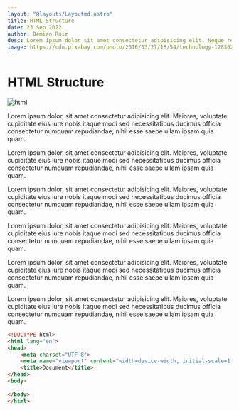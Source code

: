 ```yaml
---
layout: "@layouts/Layoutmd.astro"
title: HTML Structure
date: 23 Sep 2022
author: Demian Ruiz
desc: Lorem ipsum dolor sit amet consectetur adipisicing elit. Neque reiciendis culpa nulla totam assumenda dolores eius aliquam quidem praesentium et libero ex error eaque tenetur, omnis beatae labore. Ipsum, nisi.
image: https://cdn.pixabay.com/photo/2016/03/27/18/54/technology-1283624_1280.jpg
---
```


# HTML Structure

![html](https://cdn.pixabay.com/photo/2016/03/27/18/54/technology-1283624_1280.jpg)

Lorem ipsum dolor, sit amet consectetur adipisicing elit. Maiores, voluptate cupiditate eius iure nobis itaque modi sed necessitatibus ducimus officia consectetur numquam repudiandae, nihil esse saepe ullam ipsam quia quam.

Lorem ipsum dolor, sit amet consectetur adipisicing elit. Maiores, voluptate cupiditate eius iure nobis itaque modi sed necessitatibus ducimus officia consectetur numquam repudiandae, nihil esse saepe ullam ipsam quia quam.

Lorem ipsum dolor, sit amet consectetur adipisicing elit. Maiores, voluptate cupiditate eius iure nobis itaque modi sed necessitatibus ducimus officia consectetur numquam repudiandae, nihil esse saepe ullam ipsam quia quam.

Lorem ipsum dolor, sit amet consectetur adipisicing elit. Maiores, voluptate cupiditate eius iure nobis itaque modi sed necessitatibus ducimus officia consectetur numquam repudiandae, nihil esse saepe ullam ipsam quia quam.

Lorem ipsum dolor, sit amet consectetur adipisicing elit. Maiores, voluptate cupiditate eius iure nobis itaque modi sed necessitatibus ducimus officia consectetur numquam repudiandae, nihil esse saepe ullam ipsam quia quam.

Lorem ipsum dolor, sit amet consectetur adipisicing elit. Maiores, voluptate cupiditate eius iure nobis itaque modi sed necessitatibus ducimus officia consectetur numquam repudiandae, nihil esse saepe ullam ipsam quia quam.

```html
<!DOCTYPE html>
<html lang="en">
<head>
	<meta charset="UTF-8">
	<meta name="viewport" content="width=device-width, initial-scale=1.0">
	<title>Document</title>
</head>
<body>
	
</body>
</html>
```